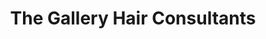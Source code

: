 ---
title: "The Gallery Hair Consultants"
url: /moira/the-gallery-hair-consultants/
shop: hairdresser
---